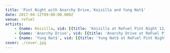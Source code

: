 ```yaml
---
title: 'Pint Night with Anarchy Drive, Koizilla and Yung Nat$'
date: 2017-04-12T09:00:00.000Z
venue: refuel
artists:
    - {name: Koizilla, vid: [{title: 'Koizilla at ReFuel Pint Night 12/4/17 - 1', link: BgEWJlYG24U}, {title: 'Koizilla at ReFuel Pint Night 12/4/17 - Hot Water', link: i42Fll23CQw}, {title: 'Koizilla at ReFuel Pint Night 12/4/17 - 3', link: QH-P1VjJf4Y}]}
    - {name: 'Anarchy Drive', vid: [{title: 'Anarchy Drive at ReFuel Pint Night 12/4/17 - 1', link: nVPzRb4Fo5g}, {title: 'Anarchy Drive at ReFuel Pint Night 12/4/17 - 2', link: hYEW2b9SFIg}]}
    - {name: 'Yung Nat$', vid: [{title: 'Yung Nat$ at ReFuel Pint Night 12/4/17 - 1', link: iScNKmngRLY}, {title: 'Yung Nat$ at ReFuel Pint Night 12/4/17 - 2', link: VYx-dVLtQPQ}]}
cover: ./cover.jpg
---
```

